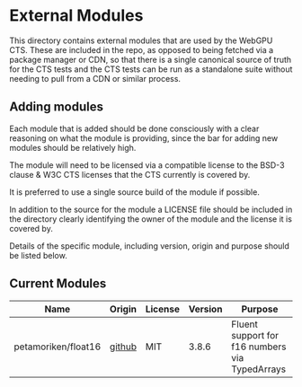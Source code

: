 # External Modules

This directory contains external modules that are used by the WebGPU
CTS. These are included in the repo, as opposed to being fetched via a
package manager or CDN, so that there is a single canonical source of
truth for the CTS tests and the CTS tests can be run as a standalone
suite without needing to pull from a CDN or similar process.

## Adding modules

Each module that is added should be done consciously with a clear
reasoning on what the module is providing, since the bar for adding
new modules should be relatively high.

The module will need to be licensed via a compatible license to the
BSD-3 clause & W3C CTS licenses that the CTS currently is covered by.

It is preferred to use a single source build of the module if possible.

In addition to the source for the module a LICENSE file should be
included in the directory clearly identifying the owner of the module
and the license it is covered by.

Details of the specific module, including version, origin and purpose
should be listed below.

## Current Modules

| **Name**             | **Origin**                                       | **License** | **Version** | **Purpose**                                    |
|----------------------|--------------------------------------------------|-------------|-------------|------------------------------------------------|
| petamoriken/float16  | [github](https://github.com/petamoriken/float16) | MIT         | 3.8.6       | Fluent support for f16 numbers via TypedArrays |
